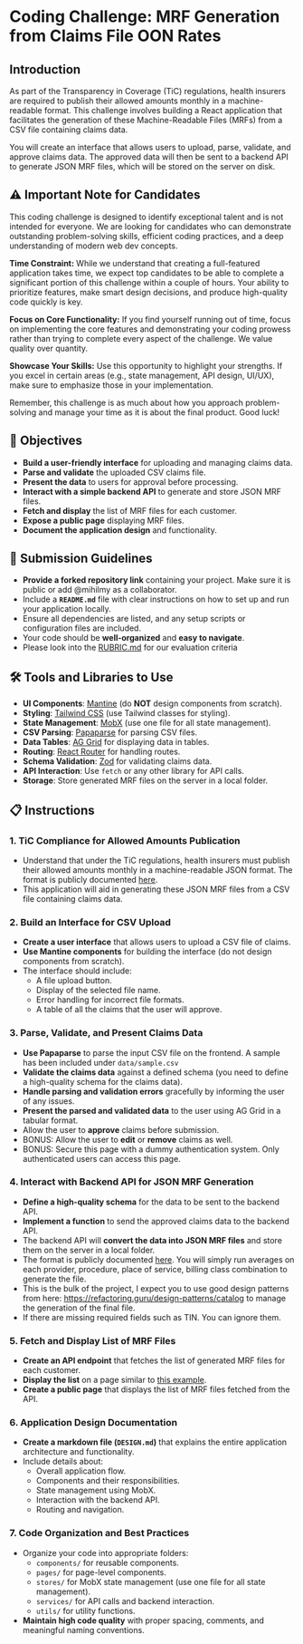 # Coding Challenge: MRF Generation from Claims File OON Rates

## Introduction

As part of the Transparency in Coverage (TiC) regulations, health insurers are required to publish their allowed amounts monthly in a machine-readable format. This challenge involves building a React application that facilitates the generation of these Machine-Readable Files (MRFs) from a CSV file containing claims data.

You will create an interface that allows users to upload, parse, validate, and approve claims data. The approved data will then be sent to a backend API to generate JSON MRF files, which will be stored on the server on disk.

## ⚠️ Important Note for Candidates

This coding challenge is designed to identify exceptional talent and is not intended for everyone. We are looking for candidates who can demonstrate outstanding problem-solving skills, efficient coding practices, and a deep understanding of modern web dev concepts.

**Time Constraint:** While we understand that creating a full-featured application takes time, we expect top candidates to be able to complete a significant portion of this challenge within a couple of hours. Your ability to prioritize features, make smart design decisions, and produce high-quality code quickly is key.

**Focus on Core Functionality:** If you find yourself running out of time, focus on implementing the core features and demonstrating your coding prowess rather than trying to complete every aspect of the challenge. We value quality over quantity.

**Showcase Your Skills:** Use this opportunity to highlight your strengths. If you excel in certain areas (e.g., state management, API design, UI/UX), make sure to emphasize those in your implementation.

Remember, this challenge is as much about how you approach problem-solving and manage your time as it is about the final product. Good luck!

## 🎯 Objectives

- **Build a user-friendly interface** for uploading and managing claims data.
- **Parse and validate** the uploaded CSV claims file.
- **Present the data** to users for approval before processing.
- **Interact with a simple backend API** to generate and store JSON MRF files.
- **Fetch and display** the list of MRF files for each customer.
- **Expose a public page** displaying MRF files.
- **Document the application design** and functionality.

## 📝 Submission Guidelines

- **Provide a forked repository link** containing your project. Make sure it is public or add @mihilmy as a collaborator.
- Include a **`README.md`** file with clear instructions on how to set up and run your application locally.
- Ensure all dependencies are listed, and any setup scripts or configuration files are included.
- Your code should be **well-organized** and **easy to navigate**.
- Please look into the [RUBRIC.md](./RUBRIC.md) for our evaluation criteria

## 🛠️ Tools and Libraries to Use

- **UI Components**: [Mantine](https://mantine.dev/) (do **NOT** design components from scratch).
- **Styling**: [Tailwind CSS](https://tailwindcss.com/) (use Tailwind classes for styling).
- **State Management**: [MobX](https://mobx.js.org/README.html) (use one file for all state management).
- **CSV Parsing**: [Papaparse](https://www.papaparse.com/) for parsing CSV files.
- **Data Tables**: [AG Grid](https://www.ag-grid.com/) for displaying data in tables.
- **Routing**: [React Router](https://reactrouter.com/) for handling routes.
- **Schema Validation**: [Zod](https://zod.dev/) for validating claims data.
- **API Interaction**: Use `fetch` or any other library for API calls.
- **Storage**: Store generated MRF files on the server in a local folder.

## 📋 Instructions

### 1. TiC Compliance for Allowed Amounts Publication

- Understand that under the TiC regulations, health insurers must publish their allowed amounts monthly in a machine-readable JSON format. The format is publicly documented [here](https://github.com/CMSgov/price-transparency-guide/tree/master/schemas/allowed-amounts).
- This application will aid in generating these JSON MRF files from a CSV file containing claims data.

### 2. Build an Interface for CSV Upload

- **Create a user interface** that allows users to upload a CSV file of claims.
- **Use Mantine components** for building the interface (do not design components from scratch).
- The interface should include:
  - A file upload button.
  - Display of the selected file name.
  - Error handling for incorrect file formats.
  - A table of all the claims that the user will approve.

### 3. Parse, Validate, and Present Claims Data

- **Use Papaparse** to parse the input CSV file on the frontend. A sample has been included under `data/sample.csv`
- **Validate the claims data** against a defined schema (you need to define a high-quality schema for the claims data).
- **Handle parsing and validation errors** gracefully by informing the user of any issues.
- **Present the parsed and validated data** to the user using AG Grid in a tabular format.
- Allow the user to **approve** claims before submission.
- BONUS: Allow the user to **edit** or **remove** claims as well.
- BONUS: Secure this page with a dummy authentication system. Only authenticated users can access this page.

### 4. Interact with Backend API for JSON MRF Generation

- **Define a high-quality schema** for the data to be sent to the backend API.
- **Implement a function** to send the approved claims data to the backend API.
- The backend API will **convert the data into JSON MRF files** and store them on the server in a local folder.
- The format is publicly documented [here](https://github.com/CMSgov/price-transparency-guide/tree/master/schemas/allowed-amounts). You will simply run averages on each provider, procedure, place of service, billing class combination to generate the file.
- This is the bulk of the project, I expect you to use good design patterns from here: https://refactoring.guru/design-patterns/catalog to manage the generation of the final file.
- If there are missing required fields such as TIN. You can ignore them.

### 5. Fetch and Display List of MRF Files

- **Create an API endpoint** that fetches the list of generated MRF files for each customer.
- **Display the list** on a page similar to [this example](https://my.clearesthealth.com/mrf/ehs).
- **Create a public page** that displays the list of MRF files fetched from the API.

### 6. Application Design Documentation

- **Create a markdown file (`DESIGN.md`)** that explains the entire application architecture and functionality.
- Include details about:
  - Overall application flow.
  - Components and their responsibilities.
  - State management using MobX.
  - Interaction with the backend API.
  - Routing and navigation.

### 7. Code Organization and Best Practices

- Organize your code into appropriate folders:
  - `components/` for reusable components.
  - `pages/` for page-level components.
  - `stores/` for MobX state management (use one file for all state management).
  - `services/` for API calls and backend interaction.
  - `utils/` for utility functions.
- **Maintain high code quality** with proper spacing, comments, and meaningful naming conventions.

